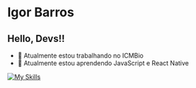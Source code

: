 # Igor Barros
## Hello, Devs!!

- 🔭 Atualmente estou trabalhando no ICMBio
- 🧰 Atualmente estou aprendendo JavaScript e React Native

[![My Skills](https://skillicons.dev/icons?i=figma,html,css,js,ts,react,git,gitlab,postgres,mysql,docker)](https://skillicons.dev)
